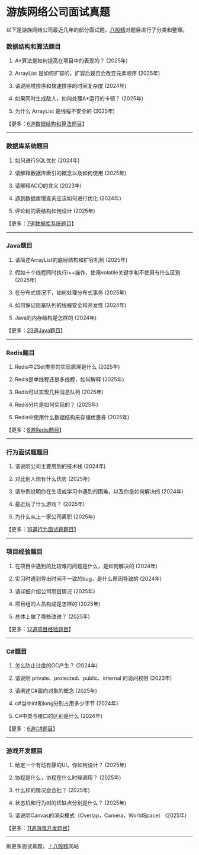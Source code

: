 # 游族网络公司面试真题

以下是游族网络公司最近几年的部分面试题，[八股精](https://www.bagujing.com)对题目进行了分类和整理。

### 数据结构和算法题目

1. A*算法是如何提高在项目中的表现的？ (2025年) 

2. ArrayList 是如何扩容的，扩容后是否会改变元素顺序 (2025年) 

3. 请说明堆排序和快速排序的时间复杂度 (2024年) 

4. 如果同时生成敌人，如何处理A*运行的卡顿？ (2025年) 

5. 为什么 ArrayList 是线程不安全的 (2025年) 

【更多：[6道数据结构和算法题目](https://www.bagujing.com/companies)】


---

### 数据库系统题目

1. 如何进行SQL优化 (2024年) 

2. 请解释数据库索引的概念以及如何使用 (2025年) 

3. 请解释ACID的含义 (2023年) 

4. 遇到数据库慢查询应该如何进行优化 (2024年) 

5. 评论树的表结构如何设计 (2025年) 

【更多：[7道数据库系统题目](https://www.bagujing.com/companies)】


---

### Java题目

1. 请简述ArrayList的底层结构和扩容机制 (2025年) 

2. 假如十个线程同时执行i++操作，使用volatile关键字和不使用有什么区别 (2025年) 

3. 在分布式情况下，如何处理分布式事务 (2025年) 

4. 如何保证阻塞队列的线程安全和并发性 (2024年) 

5. Java的内存结构是怎样的 (2024年) 

【更多：[23道Java题目](https://www.bagujing.com/companies)】


---

### Redis题目

1. Redis中ZSet类型的实现原理是什么 (2025年) 

2. Redis是单线程还是多线程，如何解释 (2025年) 

3. Redis可以实现几种消息队列 (2025年) 

4. Redis分片是如何实现的？ (2025年) 

5. Redis中使用什么数据结构来存储优惠券 (2025年) 

【更多：[8道Redis题目](https://www.bagujing.com/companies)】


---

### 行为面试题题目

1. 请说明公司主要用到的技术栈 (2024年) 

2. 对比别人你有什么优势 (2025年) 

3. 请举例说明你在生活或学习中遇到的困难，以及你是如何解决的 (2024年) 

4. 最近玩了什么游戏？ (2025年) 

5. 为什么从上一家公司离职 (2025年) 

【更多：[16道行为面试题题目](https://www.bagujing.com/companies)】


---

### 项目经验题目

1. 在项目中遇到的比较难的问题是什么，是如何解决的 (2024年) 

2. 实习时遇到导出时间不一致的bug，是什么原因导致的 (2024年) 

3. 请详细介绍公司项目情况 (2025年) 

4. 项目组的人员构成是怎样的 (2025年) 

5. 总体上做了哪些改进？ (2025年) 

【更多：[12道项目经验题目](https://www.bagujing.com/companies)】


---

### C#题目

1. 怎么防止过度的GC产生？ (2024年) 

2. 请说明 private、protected、public、internal 的访问权限 (2023年) 

3. 请阐述C#面向对象的概念 (2025年) 

4. c#当中int和long分别占用多少字节 (2024年) 

5. C#中类与接口的区别是什么 (2024年) 

【更多：[6道C#题目](https://www.bagujing.com/companies)】


---

### 游戏开发题目

1. 给定一个有动有静的UI，你如何设计？ (2025年) 

2. 协程是什么，协程在什么时候调用？ (2025年) 

3. 什么样的情况会合批？ (2025年) 

4. 状态机和行为树的优缺点分别是什么？ (2025年) 

5. 请说明Canvas的渲染模式（Overlap，Camera，WorldSpace） (2025年) 

【更多：[11道游戏开发题目](https://www.bagujing.com/companies)】


---

刷更多面试真题，上[八股精](https://www.bagujing.com)网站